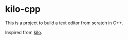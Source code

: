 # kilo-cpp

This is a project to build a text editor from scratch in C++.

Inspired from [kilo](https://viewsourcecode.org/snaptoken/kilo/index.html).
